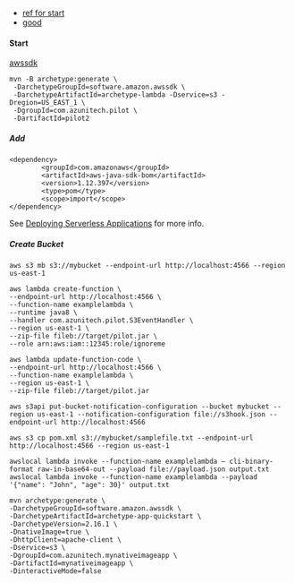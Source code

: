 - [ref for start](https://docs.aws.amazon.com/sdk-for-java/latest/developer-guide/setup-project-maven.html)
- [good](https://docs.aws.amazon.com/lambda/latest/dg/java-handler.html)


#### Start
[awssdk](https://github.com/awsdocs/aws-doc-sdk-examples)
[](https://docs.aws.amazon.com/sdk-for-java/latest/developer-guide/setup-project-maven.html)
```shell
mvn -B archetype:generate \
 -DarchetypeGroupId=software.amazon.awssdk \
 -DarchetypeArtifactId=archetype-lambda -Dservice=s3 -Dregion=US_EAST_1 \
 -DgroupId=com.azunitech.pilot \
 -DartifactId=pilot2
```
##### Add 
```text
<dependency>
        <groupId>com.amazonaws</groupId>
        <artifactId>aws-java-sdk-bom</artifactId>
        <version>1.12.397</version>
        <type>pom</type>
        <scope>import</scope>
</dependency>
```



See [Deploying Serverless Applications](https://docs.aws.amazon.com/serverless-application-model/latest/developerguide/serverless-deploying.html) for more info.

##### Create Bucket
```shell
aws s3 mb s3://mybucket --endpoint-url http://localhost:4566 --region us-east-1
```


```shell
aws lambda create-function \
--endpoint-url http://localhost:4566 \
--function-name examplelambda \
--runtime java8 \
--handler com.azunitech.pilot.S3EventHandler \
--region us-east-1 \
--zip-file fileb://target/pilot.jar \
--role arn:aws:iam::12345:role/ignoreme
```
```shell
aws lambda update-function-code \
--endpoint-url http://localhost:4566 \
--function-name examplelambda \
--region us-east-1 \
--zip-file fileb://target/pilot.jar
```

```shell
aws s3api put-bucket-notification-configuration --bucket mybucket --region us-east-1 --notification-configuration file://s3hook.json --endpoint-url http://localhost:4566
```

```shell
aws s3 cp pom.xml s3://mybucket/samplefile.txt --endpoint-url http://localhost:4566 --region us-east-1
```


```shell
awslocal lambda invoke --function-name examplelambda — cli-binary-format raw-in-base64-out --payload file://payload.json output.txt
awslocal lambda invoke --function-name examplelambda --payload '{"name": "John", "age": 30}' output.txt
```



```shell
mvn archetype:generate \
-DarchetypeGroupId=software.amazon.awssdk \
-DarchetypeArtifactId=archetype-app-quickstart \
-DarchetypeVersion=2.16.1 \
-DnativeImage=true \
-DhttpClient=apache-client \
-Dservice=s3 \
-DgroupId=com.azunitech.mynativeimageapp \
-DartifactId=mynativeimageapp \
-DinteractiveMode=false
```